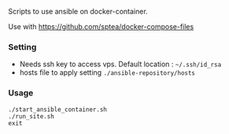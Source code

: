 
Scripts to use ansible on docker-container.

Use with https://github.com/sptea/docker-compose-files

### Setting

- Needs ssh key to access vps.
  Default location : `~/.ssh/id_rsa`
- hosts file to apply setting
  `./ansible-repository/hosts`

### Usage

```
./start_ansible_container.sh
./run_site.sh
exit
```
